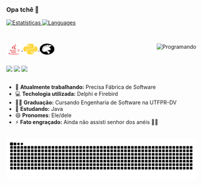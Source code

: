### Opa tchê 👋
<div>
  <a href="https://github.com/igor-cobra">
  <img height="150em" src="https://github-readme-stats.vercel.app/api?username=igor-cobra&show_icons=true&theme=tokyonight&include_all_commits=true&count_private=true&locale=pt-br" alt="Estatísticas"/>
  <img height="150em" src="https://github-readme-stats.vercel.app/api/top-langs/?username=igor-cobra&layout=compact&langs_count=7&theme=tokyonight&locale=pt-br" alt="Languages"/>
</div>

##
<div style="display: inline_block"><br>
  <img align="center" alt="Java" height="30" width="40" src="https://raw.githubusercontent.com/devicons/devicon/master/icons/java/java-plain.svg">
  <img align="center" alt="Python" height="30" width="40" src="https://raw.githubusercontent.com/devicons/devicon/master/icons/python/python-plain.svg">
  <img align="center" alt="Delphi" height="30" width="40" src="delphi.svg">
  <img height="50em" align="right" alt="Programando" src="https://raw.githubusercontent.com/igor-cobra/igor-cobra/master/digitando.gif">
</div>

##
<div> 
  <a href="https://instagram.com/ig_kobra" target="_blank"><img src="https://img.shields.io/badge/-Instagram-%23E4405F?style=for-the-badge&logo=instagram&logoColor=white" target="_blank"></a>
  <a href = "mailto:igor.cobra.kp@gmail.com"><img src="https://img.shields.io/badge/-Gmail-%23333?style=for-the-badge&logo=gmail&logoColor=white" target="_blank"></a>
  <a href="https://br.linkedin.com/in/igor-cobra" target="_blank"><img src="https://img.shields.io/badge/-LinkedIn-%230077B5?style=for-the-badge&logo=linkedin&logoColor=white" target="_blank"></a> 
</div>

##
- 🔭 **Atualmente trabalhando:** Precisa Fábrica de Software
- 💻 **Techologia utilizada:** Delphi e Firebird
- 👨‍🎓 **Graduação:** Cursando Engenharia de Software na UTFPR-DV
- 🌱 **Estudando:** Java
- 😄 **Pronomes**: Ele/dele
- ⚡ **Fato engraçado:** Ainda não assisti senhor dos anéis 🤦‍♂️

##
![Snake animation](https://github.com/igor-cobra/igor-cobra/blob/output/github-contribution-grid-snake.svg)


<!--
### Hi there 👋


**igor-cobra/igor-cobra** is a ✨ _special_ ✨ repository because its `README.md` (this file) appears on your GitHub profile.

Here are some ideas to get you started:

- 🔭 I’m currently working on ...
- 🌱 I’m currently learning ...
- 👯 I’m looking to collaborate on ...
- 🤔 I’m looking for help with ...
- 💬 Ask me about ...
- 📫 How to reach me: ...
- 😄 Pronouns: ...
- ⚡ Fun fact: ...
-->
